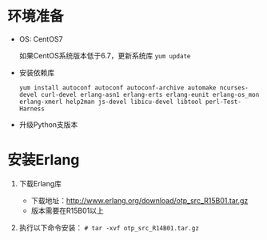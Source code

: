 # 环境准备

- OS: CentOS7
    
    如果CentOS系统版本低于6.7，更新系统库 `yum update`

- 安装依赖库
    
    `yum install autoconf autoconf autoconf-archive automake ncurses-devel curl-devel erlang-asn1 erlang-erts erlang-eunit erlang-os_mon erlang-xmerl help2man js-devel libicu-devel libtool perl-Test-Harness`

- 升级Python支版本
    
# 安装Erlang

1. 下载Erlang库
    
    - 下载地址：http://www.erlang.org/download/otp_src_R15B01.tar.gz
    - 版本需要在R15B01以上
 
   
2. 执行以下命令安装：
    `# tar -xvf otp_src_R14B01.tar.gz` 
    
